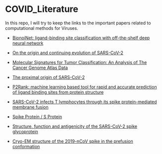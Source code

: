 # COVID_Literature
In this repo, I will try to keep the links to the important papers related to computational methods for Viruses. 


* [BionoiNet: ligand-binding site classification with off-the-shelf deep neural network](https://academic.oup.com/bioinformatics/article-abstract/doi/10.1093/bioinformatics/btaa094/5735410?redirectedFrom=fulltext)
* [On the origin and continuing evolution of SARS-CoV-2](https://watermark.silverchair.com/nwaa036.pdf?token=AQECAHi208BE49Ooan9kkhW_Ercy7Dm3ZL_9Cf3qfKAc485ysgAAAmMwggJfBgkqhkiG9w0BBwagggJQMIICTAIBADCCAkUGCSqGSIb3DQEHATAeBglghkgBZQMEAS4wEQQMYC_QRjHdLmKIx4MGAgEQgIICFkivAWIXh6giwCF_v92Kz1VCfX5GzirjVUZv5uOIvW4HiV5FyKflUWxvM0lUnZ82V98fum18WI6MvOwGOdzSrCZK6z9AIxo86sILe1QPQuZZi991uSjreIK6fpS_b8gt3Lw5WnCddaHcApAdsfetw2Vlpu5y9Wu9xb90peuWgQhBaRzNtB8rWZMGIxrQEl14H-25UFoJF-iQif03jey_R0d_FA60cVA5GQbzU_qjYUx_0N2xUVHD-lzg7GvcC8MfkJvS6MI7ZnOxQdgiYa7U23ymd6MIpk2MvYl7B6vrc6P6GqtXmGgkohunL4ISR-ZjiXaoiwIVo3ziTU3VzBUKtLsBy0Yb23ppLUi7tF6JAdll8TFtff6a5tXEkBwI3QiTWdZOrLTXNQKU1hk6zAnD02g7ChRc3Klc_vf63zozaqor0bFFkvVlZCKnpDePXg1Sl0D-T3QqNrfUSsrOGQ3Tyo0JUNL-T1KRQCsUszzjBM5Fko3Mm4Lf1wF8zPwGORXCjM8U71pfNlyw6UP3roTPHKDgfrxW2lmxPFKLDodwgyqWZ6C6T-L5r8f7PjYtzwL2uCF94EIRp26XcwICD8Vv9v67LhH_cfwg-buy9TtzX13fgEuCJPoynI_vAyvPuk-0G613lxa7-aGYakesSPsDNPyOXPTKxlMsRO87pfoLHoNjjKzE3VRiVZlWJiLJS4VhBAG5BWXxJg)
* [Molecular Signatures for Tumor Classification: An Analysis of The Cancer Genome Atlas Data](https://www.sciencedirect.com/science/article/pii/S1525157817302027)

* [The proximal origin of SARS-CoV-2](https://www.nature.com/articles/s41591-020-0820-9.pdf)
* [P2Rank: machine learning based tool for rapid and accurate prediction of ligand binding sites from protein structure](https://jcheminf.biomedcentral.com/track/pdf/10.1186/s13321-018-0285-8)

* [SARS-CoV-2 infects T lymphocytes through its spike protein-mediated membrane fusion](https://www.nature.com/articles/s41423-020-0424-9)

* [Spike Protein / S Protein](https://www.sinobiological.com/research/virus/hcov-spike-protein-overview)

* [Structure, function and antigenicity of the SARS-CoV-2 spike glycoprotein ](https://www.biorxiv.org/content/10.1101/2020.02.19.956581v1.full.pdf)

* [Cryo-EM structure of the 2019-nCoV spike in the prefusion conformation](https://science.sciencemag.org/content/367/6483/1260/tab-pdf)